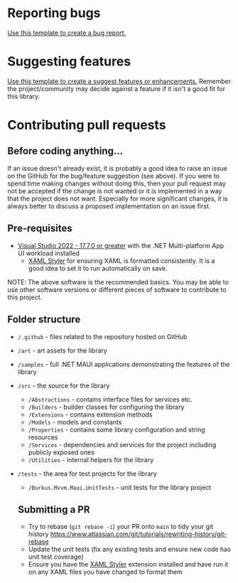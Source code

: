 # Reporting bugs
[Use this template to create a bug report.](https://github.com/BurkusCat/Burkus.Mvvm.Maui/issues/new?assignees=&labels=bug&projects=&template=bug_report.md&title=%5BBug%5D+)

# Suggesting features
[Use this template to create a suggest features or enhancements.](https://github.com/BurkusCat/Burkus.Mvvm.Maui/issues/new?assignees=&labels=enhancement&projects=&template=feature_request.md&title=%5BFeature%5D+) Remember the project/community may decide against a feature if it isn't a good fit for this library.

# Contributing pull requests
## Before coding anything...
If an issue doesn't already exist, it is probably a good idea to raise an issue on the GitHub for the bug/feature suggestion (see above). If you were to spend time making changes without doing this, then your pull request may not be accepted if the change is not wanted or it is implemented in a way that the project does not want. Especially for more significant changes, it is always better to discuss a proposed implementation on an issue first.

## Pre-requisites
- [Visual Studio 2022 - 17.7.0 or greater](https://visualstudio.microsoft.com/vs/community/) with the .NET Multi-platform App UI workload installed
  - [XAML Styler](https://marketplace.visualstudio.com/items?itemName=TeamXavalon.XAMLStyler2022) for ensuring XAML is formatted consistently. It is a good idea to set it to run automatically on save.

NOTE: The above software is the recommended basics. You may be able to use other software versions or different pieces of software to contribute to this project.

## Folder structure

- `/.github` - files related to the repository hosted on GitHub
- `/art` - art assets for the library
- `/samples` - full .NET MAUI applications demonstrating the features of the library
- `/src` - the source for the library
  - `/Abstractions` - contains interface files for services etc.
  - `/Builders` - builder classes for configuring the library
  - `/Extensions` - contains extension methods
  - `/Models` - models and constants
  - `/Properties` - contains some library configuration and string resources
  - `/Services` - dependencies and services for the project including publicly exposed ones
  - `/Utilities` - internal helpers for the library
- `/tests` - the area for test projects for the library
  - `/Burkus.Mvvm.Maui.UnitTests` - unit tests for the library project

  ## Submitting a PR
  - Try to rebase (`git rebase -i`) your PR onto `main` to tidy your git history https://www.atlassian.com/git/tutorials/rewriting-history/git-rebase
  - Update the unit tests (fix any existing tests and ensure new code has unit test coverage)
  - Ensure you have the [XAML Styler](https://marketplace.visualstudio.com/items?itemName=TeamXavalon.XAMLStyler2022) extension installed and have run it on any XAML files you have changed to format them